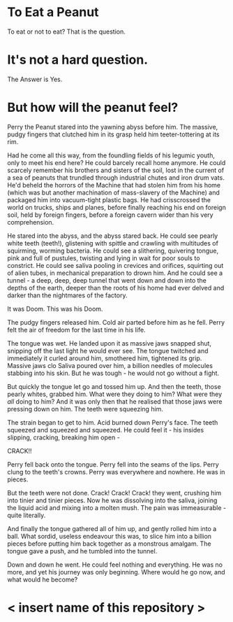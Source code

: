 # To Eat a Peanut

To eat or not to eat? That is the question.

# It's not a hard question.

The Answer is Yes.

# But how will the peanut feel?

Perry the Peanut stared into the yawning abyss before him. The massive, pudgy fingers that clutched him in its grasp held him teeter-tottering at its rim.

Had he come all this way, from the foundling fields of his legumic youth, only to meet his end here? He could barcely recall home anymore. He could scarcely remember his brothers and sisters of the soil, lost in the current of a sea of peanuts that trundled through industrial chutes and iron drum vats. He'd beheld the horrors of the Machine that had stolen him from his home (which was but another machination of mass-slavery of the Machine) and packaged him into vacuum-tight plastic bags. He had crisscrossed the world on trucks, ships and planes, before finally reaching his end on foreign soil, held by foreign fingers, before a foreign cavern wider than his very comprehension.

He stared into the abyss, and the abyss stared back. He could see pearly white teeth (teeth!), glistening with spittle and crawling with multitudes of squirming, worming bacteria. He could see a slithering, quivering tongue, pink and full of pustules, twisting and lying in wait for poor souls to constrict. He could see saliva pooling in crevices and orifices, squirting out of alien tubes, in mechanical preparation to drown him. And he could see a tunnel - a deep, deep, deep tunnel that went down and down into the depths of the earth, deeper than the roots of his home had ever delved and darker than the nightmares of the factory.

It was Doom. This was his Doom.

The pudgy fingers released him. Cold air parted before him as he fell. Perry felt the air of freedom for the last time in his life.

The tongue was wet. He landed upon it as massive jaws snapped shut, snipping off the last light he would ever see. The tongue twitched and immediately it curled around him, smothered him, tightened its grip. Massive jaws clo Saliva poured over him, a billion needles of molecules stabbing into his skin. But he was tough - he would not go without a fight.

But quickly the tongue let go and tossed him up. And then the teeth, those pearly whites, grabbed him. What were they doing to him? What were they _all_ doing to him? And it was only then that he realised that those jaws were pressing down on him. The teeth were squeezing him.

The strain began to get to him. Acid burned down Perry's face. The teeth squeezed and squeezed and squeezed. He could feel it - his insides slipping, cracking, breaking him open -

CRACK!!

Perry fell back onto the tongue. Perry fell into the seams of the lips. Perry clung to the teeth's crowns. Perry was everywhere and nowhere. He was in pieces.

But the teeth were not done. Crack! Crack! Crack! they went, crushing him into tinier and tinier pieces. Now he was dissolving into the saliva, joining the liquid acid and mixing into a molten mush. The pain was immeasurable - quite literally.

And finally the tongue gathered all of him up, and gently rolled him into a ball. What sordid, useless endeavour this was, to slice him into a billion pieces before putting him back together as a monstrous amalgam. The tongue gave a push, and he tumbled into the tunnel.

Down and down he went. He could feel nothing and everything. He was no more, and yet his journey was only beginning. Where would he go now, and what would he become?

# < insert name of this repository >
